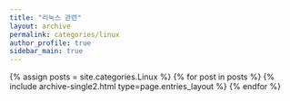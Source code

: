 ```yaml
---
title: "리눅스 관련"
layout: archive
permalink: categories/linux
author_profile: true
sidebar_main: true
---
```



{% assign posts = site.categories.Linux %}
{% for post in posts %} {% include archive-single2.html type=page.entries_layout %} {% endfor %}
